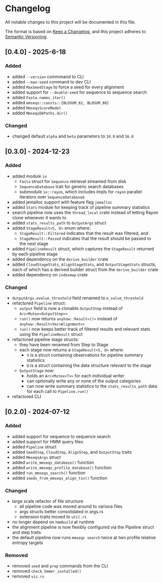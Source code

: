# Changelog
All notable changes to this project will be documented in this file.

The format is based on [Keep a Changelog](https://keepachangelog.com/en/1.0.0/),
and this project adheres to [Semantic Versioning](https://semver.org/spec/v2.0.0.html).

<!---
## [Unreleased]
### Added
### Changed
### Deprecated
### Removed
### Fixed
### Security
-->

## [0.4.0] - 2025-6-18

### Added
- added `--version` commmand to CLI
- added `--max-seed` command to dev CLI
- added `MaxSeedStage` to force a seed for every alignment
- added support for `--double-seed` for sequence to sequence search
- added `Fasta.names_iter()`
- added `mmseqs::consts::{BLOSUM_62, BLOSUM_80}`
- added `MmseqsScoreModel`
- added `MmseqsDbPaths.dir()`

### Changed
- changed default `alpha` and `beta` parameters to `10.0` and `16.0`

## [0.3.0] - 2024-12-23

### Added

- added module `io`
    - `Fasta` struct for `Sequence` retrieval streamed from disk
    - `SequenceDatabase` trait for generic search databases
    - submodule `io::rayon`, which includes impls for `rayon` parallel iterators over `SequenceDatabase`s
- added jemalloc support with feature flag `jemalloc`
- added `Stats` module for keeping track of pipeline summary statistics
- search pipeline now uses the `thread_local` crate instead of letting Rayon clone whenever it wants to
- added `stats_results_path` to `OutputArgs` struct
- added `StageResult<S, D>` enum where:
    - `StageResult::Filtered` indicates that the result was filtered, and
    - `StageResult::Passed` indicates that the result should be passed to the next stage
- added `PipelineResult` struct, which captures the `StageResult` returned by each pipeline stage
- added dependency on the `derive_builder` crate
- added `CloudStageStats`, `AlignStageStats`, and `OutputStageStats` structs, each of which has a derived builder struct from the `derive_builder` crate
- added dependency on `indexmap` crate


### Changed

- `OutputArgs.evalue_threshold` field renamed to `e_value_threshold`
- refactored `Pipeline` struct:
    - `output` field is now a clonable `OutputStep` instead of `Arc<Mutex<OutputStep>>`
    - `run()` now returns `anyhow::Result<()>` instead of `anyhow::Result<Vec<Alignment>>`
    - `run()` now keeps better track of filtered results and relevant stats using the `PipelineResult` struct
- refactored pipeline stage structs:
    - they have been renamed from Step to Stage
    - each stage now returns a `StageResult<S, D>` where:
        - `S` is a struct containing observations for pipeline summary statistics
        - `D` is a struct containing the data structure relevant to the stage
    - `OutputStage` now:
        - holds an `Arc<Mutex<T>>` for each individual writer
        - can optionally write any or none of the output categories
        - can now write summary statistics to the `stats_results_path` data for each call to `Pipeline.run()`
- refactored CLI


## [0.2.0] - 2024-07-12

### Added

- added support for sequence to sequence search
- added support for HMM query files
- added `Pipeline` struct
- added `SeedStep`, `CloudStep`, `AlignStep`, and `OutputStep` traits
- added `MmseqsArgs` struct
- added `write_mmseqs_database()` function
- added `write_mmseqs_profile_database()` function
- added `run_mmseqs_search()` function
- added `seeds_from_mmseqs_align_tsv()` function


### Changed

- large scale refactor of file structure
    - all pipeline code was moved around to various files
    - args structs better consolidated in args.rs
    - extension traits moved to `util.rs`
- no longer depend on `hmmbuild` at runtime
- the alignment pipeline is now flexibly configured via the Pipeline struct and step traits
- the default pipeline now runs `mmseqs search` twice at two profile relative entropy targets

### Removed

- removed `seed` and `prep` commands from the CLI
- removed `check_hmmer_installed()`
- removed `viz.rs`

